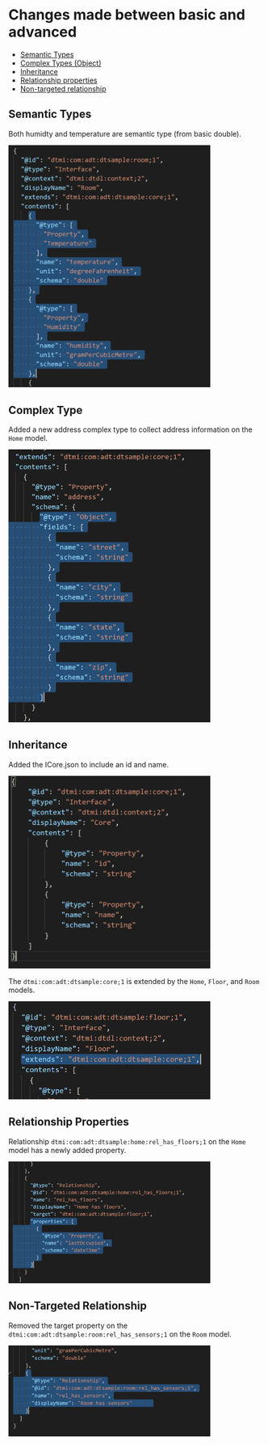 # Changes made between basic and advanced

- [Semantic Types](#semantic-types)
- [Complex Types (Object)](#complex-type)
- [Inheritance](#inheritance)
- [Relationship properties](#relationship-properties)
- [Non-targeted relationship](#non-targeted-relationship)

## Semantic Types

Both humidty and temperature are semantic type (from basic double).

<img src="../../images/adv-home-semantic.png" style="max-width: 400px" />

## Complex Type

Added a new address complex type to collect address information on the `Home` model.

<img src="../../images/adv-home-object.png" style="max-width: 400px" />

## Inheritance
Added the ICore.json to include an id and name. 

<img src="../../images/adv-home-core.png" style="max-width: 400px" />

The `dtmi:com:adt:dtsample:core;1` is extended by the `Home`, `Floor`, and `Room` models.

<img src="../../images/adv-home-inheritance.png" style="max-width: 400px" />

## Relationship Properties

Relationship `dtmi:com:adt:dtsample:home:rel_has_floors;1` on the `Home` model has a newly added property.

<img src="../../images/adv-home-rel.png" style="max-width: 400px" />

## Non-Targeted Relationship

Removed the target property on the `dtmi:com:adt:dtsample:room:rel_has_sensors;1` on the `Room` model.

<img src="../../images/adv-home-nontarget.png" style="max-width: 400px" />